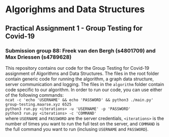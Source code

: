 # Algorighms and Data Structures
## Practical Assignment 1 - Group Testing for Covid-19
### Submission group 88: Freek van den Bergh (s4801709) and Max Driessen (s4789628)

This repository contains our code for the Group Testing for Covid-19 assignment of Algorithms and Data Structures. The files in the root folder contain generic code for running the algorithm, a graph data structure, server communication and logging. The files in the `algorithm` folder contain code specific to our algorithm.
In order to run our code, you can use either of the following commands:<br>
``ncat -c 'echo 'USERNAME' && echo 'PASSWORD' && python3 ./main.py' group-testing.maarse.xyz 6525``<br>
``python3 run.py <iterations> -u 'USERNAME' -p 'PASSWORD'``<br>
``python3 run.py <iterations> -c 'COMMAND'``<br>
where `USERNAME` and `PASSWORD` are the server credentials, `<iterations>` is the number of times you want to run the full test on the server, and `COMMAND` is the full command you want to run (inclusing `USERNAME` and `PASSWORD`).
